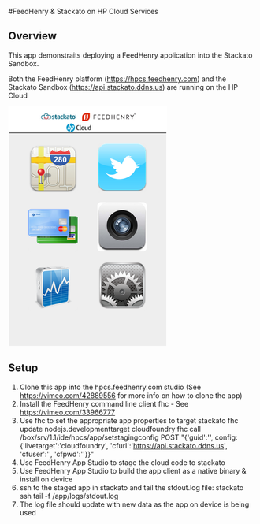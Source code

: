 #FeedHenry & Stackato on HP Cloud Services

## Overview

This app demonstraits deploying a FeedHenry application into the Stackato Sandbox.

Both the FeedHenry platform (https://hpcs.feedhenry.com) and the Stackato Sandbox (https://api.stackato.ddns.us) are running on the HP Cloud 

![](https://github.com/johnfriz/HP-Sencha-Demo/raw/stackato/docs/HomeView.png)

## Setup
1. Clone this app into the hpcs.feedhenry.com studio (See https://vimeo.com/42889556 for more info on how to clone the app) 
2. Install the FeedHenry command line client fhc - See https://vimeo.com/33966777
3. Use fhc to set the appropriate app properties to target stackato
  fhc update <APP GUID> nodejs.developmenttarget cloudfoundry
  fhc call /box/srv/1.1/ide/hpcs/app/setstagingconfig POST "{'guid':'<APP GUID>', config:{'livetarget':'cloudfoundry', 'cfurl':'https://api.stackato.ddns.us', 'cfuser':'<STACKATO USER>', 'cfpwd':'<STACKATO PASSWORD>'}}"
4. Use FeedHenry App Studio to stage the cloud code to stackato
5. Use FeedHenry App Studio to build the app client as a native binary & install on device
5. ssh to the staged app in stackato and tail the stdout.log file:
  stackato ssh <STAGED APP IDENTIFIER>
  tail -f /app/logs/stdout.log
6. The log file should update with new data as the app on device is being used